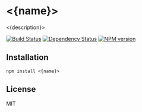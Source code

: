 # <{name}>

<{description}>

[![Build Status](https://img.shields.io/travis/<{user}>/<{name}>/master.svg)](https://travis-ci.org/<{user}>/<{name}>)
[![Dependency Status](https://img.shields.io/gemnasium/<{user}>/<{name}>.svg)](https://gemnasium.com/<{user}>/<{name}>)
[![NPM version](https://img.shields.io/npm/v/<{name}>.svg)](https://www.npmjs.org/package/<{name}>)

## Installation

    npm install <{name}>

## License

  MIT

